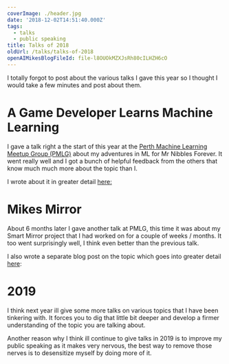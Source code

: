 ```yaml
---
coverImage: ./header.jpg
date: '2018-12-02T14:51:40.000Z'
tags:
  - talks
  - public speaking
title: Talks of 2018
oldUrl: /talks/talks-of-2018
openAIMikesBlogFileId: file-l8OUOkMZXJsRh80cILHZH6cO
---
```


I totally forgot to post about the various talks I gave this year so I thought I would take a few minutes and post about them.

<!-- more -->

# A Game Developer Learns Machine Learning

I gave a talk right a the start of this year at the [Perth Machine Learning Meetup Group (PMLG)](https://www.meetup.com/Perth-Machine-Learning-Group/) about my adventures in ML for Mr Nibbles Forever. It went really well and I got a bunch of helpful feedback from the others that know much much more about the topic than I.

I wrote about it in greater detail [here:](talks/a-game-developer-learns-machine-leaning-then-talks-about-it/)

# Mikes Mirror

About 6 months later I gave another talk at PMLG, this time it was about my Smart Mirror project that I had worked on for a couple of weeks / months. It too went surprisingly well, I think even better than the previous talk.

I also wrote a separate blog post on the topic which goes into greater detail [here](/talks/mikes-mirror-the-talk/):

# 2019

I think next year ill give some more talks on various topics that I have been tinkering with. It forces you to dig that little bit deeper and develop a firmer understanding of the topic you are talking about.

Another reason why I think ill continue to give talks in 2019 is to improve my public speaking as it makes very nervous, the best way to remove those nerves is to desensitize myself by doing more of it.
